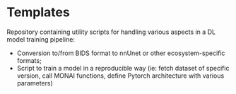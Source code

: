 # Templates

Repository containing utility scripts for handling various aspects in a DL model training pipeline:
- Conversion to/from BIDS format to nnUnet or other ecosystem-specific formats;
- Script to train a model in a reproducible way (ie: fetch dataset of specific version, call MONAI functions, define Pytorch architecture with various parameters)
